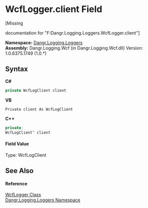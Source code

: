 # WcfLogger.client Field
 

\[Missing <summary> documentation for "F:Dangr.Logging.Loggers.WcfLogger.client"\]

**Namespace:**&nbsp;<a href="N_Dangr_Logging_Loggers">Dangr.Logging.Loggers</a><br />**Assembly:**&nbsp;Dangr.Logging.Wcf (in Dangr.Logging.Wcf.dll) Version: 1.0.6375.1749 (1.0.*)

## Syntax

**C#**<br />
``` C#
private WcfLogClient client
```

**VB**<br />
``` VB
Private client As WcfLogClient
```

**C++**<br />
``` C++
private:
WcfLogClient^ client
```


#### Field Value
Type: WcfLogClient

## See Also


#### Reference
<a href="T_Dangr_Logging_Loggers_WcfLogger">WcfLogger Class</a><br /><a href="N_Dangr_Logging_Loggers">Dangr.Logging.Loggers Namespace</a><br />